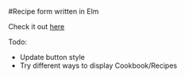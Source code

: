 #Recipe form written in Elm

Check it out [here](http://www.mostlybadfly.com/recipe-form/)
 
 Todo: 
  - Update button style 
  - Try different ways to display Cookbook/Recipes
